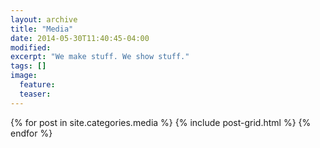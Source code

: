 ```yaml
---
layout: archive
title: "Media"
date: 2014-05-30T11:40:45-04:00
modified:
excerpt: "We make stuff. We show stuff."
tags: []
image:
  feature:
  teaser:
---
```


<div class="tiles">
{% for post in site.categories.media %}
  {% include post-grid.html %}
{% endfor %}
</div><!-- /.tiles -->